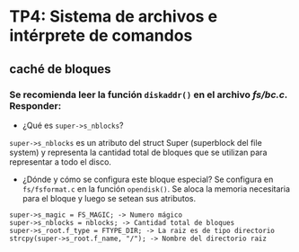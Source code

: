 TP4: Sistema de archivos e intérprete de comandos
=================================================

caché de bloques
----------------

### Se recomienda leer la función  `diskaddr()`  en el archivo  _fs/bc.c_. Responder:
-   ¿Qué es  `super->s_nblocks`?

`super->s_nblocks` es un atributo del struct Super (superblock del file system) y representa la cantidad total de bloques que se utilizan para representar a todo el disco.

 -   ¿Dónde y cómo se configura este bloque especial?
 Se configura en `fs/fsformat.c` en la función `opendisk()`. Se aloca la memoria necesitaria para el bloque y luego se setean sus atributos.
```
super->s_magic = FS_MAGIC; -> Numero mágico
super->s_nblocks = nblocks; -> Cantidad total de bloques
super->s_root.f_type = FTYPE_DIR; -> La raiz es de tipo directorio
strcpy(super->s_root.f_name, "/"); -> Nombre del directorio raiz

